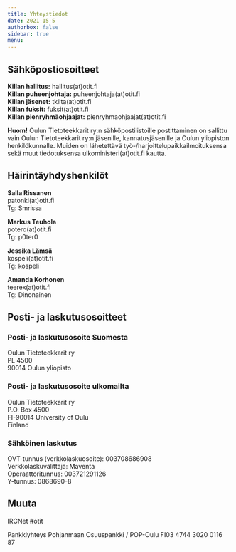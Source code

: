 ```yaml
---
title: Yhteystiedot
date: 2021-15-5
authorbox: false
sidebar: true
menu:
---
```


## Sähköpostiosoitteet

**Killan hallitus:** hallitus(at)otit.fi  
**Killan puheenjohtaja:** puheenjohtaja(at)otit.fi  
**Killan jäsenet:** tkilta(at)otit.fi  
**Killan fuksit:** fuksit(at)otit.fi  
**Killan pienryhmäohjaajat:** pienryhmaohjaajat(at)otit.fi

**Huom!** Oulun Tietoteekkarit ry:n sähköpostilistoille postittaminen on sallittu vain Oulun Tietoteekkarit ry:n jäsenille, kannatusjäsenille ja Oulun yliopiston henkilökunnalle. Muiden on lähetettävä työ-/harjoittelupaikkailmoituksensa sekä muut tiedotuksensa ulkoministeri(at)otit.fi kautta.

## Häirintäyhdyshenkilöt 

**Salla Rissanen**  
patonki(at)otit.fi  
Tg: Smrissa  

**Markus Teuhola**  
potero(at)otit.fi  
Tg: p0ter0  

**Jessika Lämsä**  
kospeli(at)otit.fi  
Tg: kospeli  

**Amanda Korhonen**  
teerex(at)otit.fi  
Tg: Dinonainen  

## Posti- ja laskutusosoitteet

### Posti- ja laskutusosoite Suomesta

Oulun Tietoteekkarit ry  
PL 4500  
90014 Oulun yliopisto

### Posti- ja laskutusosoite ulkomailta

Oulun Tietoteekkarit ry  
P.O. Box 4500  
FI-90014 University of Oulu  
Finland

### Sähköinen laskutus

OVT-tunnus (verkkolaskuosoite): 003708686908  
Verkkolaskuvälittäjä: Maventa  
Operaattoritunnus: 003721291126  
Y-tunnus: 0868690-8

## Muuta

IRCNet #otit

Pankkiyhteys Pohjanmaan Osuuspankki / POP-Oulu FI03 4744 3020 0116 87
